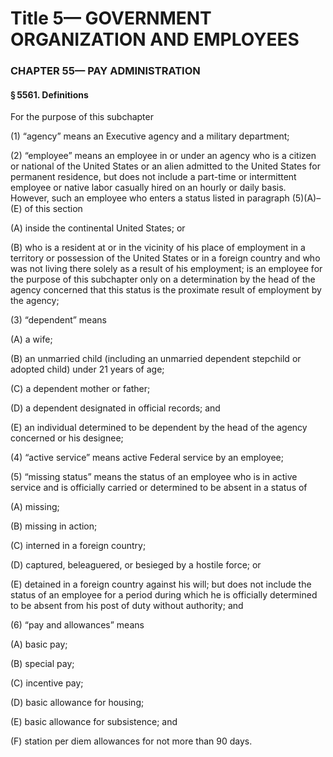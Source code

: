 
# Title 5— GOVERNMENT ORGANIZATION AND EMPLOYEES
### CHAPTER 55— PAY ADMINISTRATION
#### § 5561. Definitions

For the purpose of this subchapter

(1) “agency” means an Executive agency and a military department;

(2) “employee” means an employee in or under an agency who is a citizen or national of the United States or an alien admitted to the United States for permanent residence, but does not include a part-time or intermittent employee or native labor casually hired on an hourly or daily basis. However, such an employee who enters a status listed in paragraph (5)(A)–(E) of this section

(A) inside the continental United States; or

(B) who is a resident at or in the vicinity of his place of employment in a territory or possession of the United States or in a foreign country and who was not living there solely as a result of his employment; is an employee for the purpose of this subchapter only on a determination by the head of the agency concerned that this status is the proximate result of employment by the agency;

(3) “dependent” means

(A) a wife;

(B) an unmarried child (including an unmarried dependent stepchild or adopted child) under 21 years of age;

(C) a dependent mother or father;

(D) a dependent designated in official rec­ords; and

(E) an individual determined to be dependent by the head of the agency concerned or his designee;

(4) “active service” means active Federal service by an employee;

(5) “missing status” means the status of an employee who is in active service and is officially carried or determined to be absent in a status of

(A) missing;

(B) missing in action;

(C) interned in a foreign country;

(D) captured, beleaguered, or besieged by a hostile force; or

(E) detained in a foreign country against his will; but does not include the status of an employee for a period during which he is officially determined to be absent from his post of duty without authority; and

(6) “pay and allowances” means

(A) basic pay;

(B) special pay;

(C) incentive pay;

(D) basic allowance for housing;

(E) basic allowance for subsistence; and

(F) station per diem allowances for not more than 90 days.
